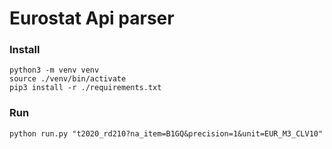 # Eurostat Api parser
### Install
    python3 -m venv venv
    source ./venv/bin/activate
    pip3 install -r ./requirements.txt

### Run
    python run.py "t2020_rd210?na_item=B1GQ&precision=1&unit=EUR_M3_CLV10"